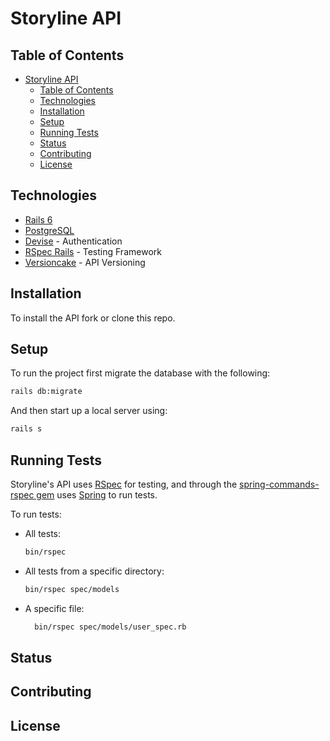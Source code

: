 # Storyline API

## Table of Contents
- [Storyline API](#storyline-api)
  - [Table of Contents](#table-of-contents)
  - [Technologies](#technologies)
  - [Installation](#installation)
  - [Setup](#setup)
  - [Running Tests](#running-tests)
  - [Status](#status)
  - [Contributing](#contributing)
  - [License](#license)

## Technologies
- [Rails 6](https://github.com/rails/rails)
- [PostgreSQL](https://github.com/ged/ruby-pg)
- [Devise](https://github.com/heartcombo/devise) - Authentication
- [RSpec Rails](https://github.com/rspec/rspec-rails) - Testing Framework
- [Versioncake](https://github.com/bwillis/versioncake) - API Versioning

## Installation 
To install the API fork or clone this repo.

## Setup
To run the project first migrate the database with the following:

```bash
rails db:migrate
```

And then start up a local server using:
```bash
rails s
```

## Running Tests

Storyline's API uses [RSpec](https://github.com/rspec/rspec-rails) for testing, and through the [spring-commands-rspec gem](https://github.com/jonleighton/spring-commands-rspec) uses [Spring](https://github.com/rails/spring) to run tests.

To run tests:

- All tests:
  ```bash
  bin/rspec
  ```
- All tests from a specific directory:
  ```bash
  bin/rspec spec/models
  ```
- A specific file:
  ```bash
    bin/rspec spec/models/user_spec.rb
  ```
## Status

## Contributing

## License
